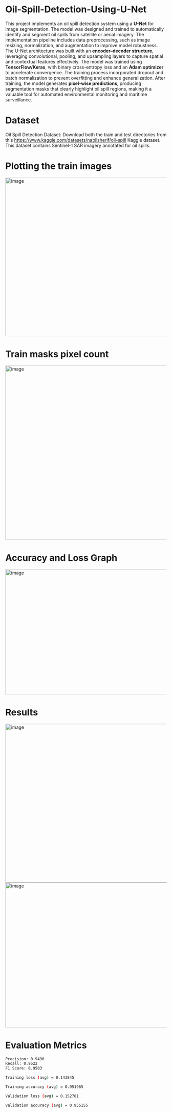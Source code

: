 
# Oil-Spill-Detection-Using-U-Net

This project implements an oil spill detection system using a **U-Net** for image segmentation. The model was designed and trained to automatically identify and segment oil spills from satellite or aerial imagery. The implementation pipeline includes data preprocessing, such as image resizing, normalization, and augmentation to improve model robustness. The U-Net architecture was built with an **encoder–decoder structure**, leveraging convolutional, pooling, and upsampling layers to capture spatial and contextual features effectively. The model was trained using **TensorFlow/Keras**, with binary cross-entropy loss and an **Adam optimizer** to accelerate convergence. The training process incorporated dropout and batch normalization to prevent overfitting and enhance generalization. After training, the model generates **pixel-wise predictions**, producing segmentation masks that clearly highlight oil spill regions, making it a valuable tool for automated environmental monitoring and maritime surveillance.

# Dataset

Oil Spill Detection Dataset: Download both the train and test directories from this https://www.kaggle.com/datasets/nabilsherif/oil-spill Kaggle dataset. This dataset contains Sentinel-1 SAR imagery annotated for oil spills. 

# Plotting the train images

<img width="964" height="496" alt="image" src="https://github.com/user-attachments/assets/868ee625-9be5-429f-81da-1de7ce82e041" />

# Train masks pixel count

<img width="846" height="545" alt="image" src="https://github.com/user-attachments/assets/b26520b2-b003-4759-810a-9ca81f47dea3" />

# Accuracy and Loss Graph

<img width="1001" height="391" alt="image" src="https://github.com/user-attachments/assets/c4ef8ec7-bcd6-4254-9917-fb2b260b9766" />

# Results

<img width="987" height="496" alt="image" src="https://github.com/user-attachments/assets/8c728ada-3897-4eb0-88ab-dc49ccf6d689" />
<img width="521" height="453" alt="image" src="https://github.com/user-attachments/assets/2c2851a9-18b2-40d4-b39a-1ef1379070e6" />

# Evaluation Metrics

```bash
Precision: 0.9490
Recall: 0.9522
F1 Score: 0.9503
```
```bash
Training loss (avg) = 0.143845

Training accuracy (avg) = 0.951965

Validation loss (avg) = 0.152781

Validation accuracy (avg) = 0.955155
```


